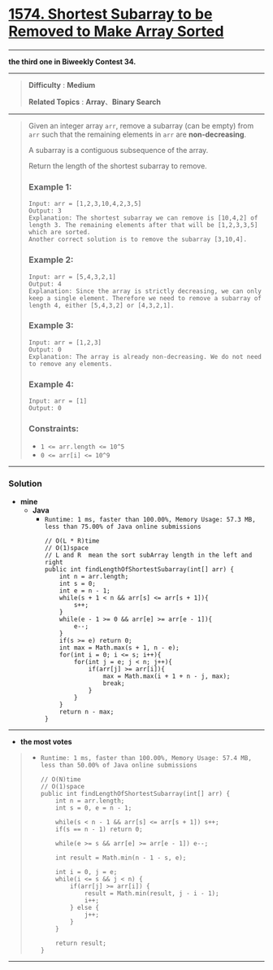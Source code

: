 # [1574. Shortest Subarray to be Removed to Make Array Sorted](https://leetcode.com/problems/shortest-subarray-to-be-removed-to-make-array-sorted/)

---

**the third one in Biweekly Contest 34.**

---

> **Difficulty** : **Medium**
>
> **Related Topics** : **Array**、**Binary Search**

---

> Given an integer array `arr`, remove a subarray (can be empty) from `arr` such that the remaining elements in `arr` are **non-decreasing**.
>
> A subarray is a contiguous subsequence of the array.
>
> Return the length of the shortest subarray to remove.
>
>
>
> ### Example 1:
> ```
> Input: arr = [1,2,3,10,4,2,3,5]
> Output: 3
> Explanation: The shortest subarray we can remove is [10,4,2] of length 3. The remaining elements after that will be [1,2,3,3,5] which are sorted.
> Another correct solution is to remove the subarray [3,10,4].
> ```
>
> ### Example 2:
> ```
> Input: arr = [5,4,3,2,1]
> Output: 4
> Explanation: Since the array is strictly decreasing, we can only keep a single element. Therefore we need to remove a subarray of length 4, either [5,4,3,2] or [4,3,2,1].
> ```
>
> ### Example 3:
> ```
> Input: arr = [1,2,3]
> Output: 0
> Explanation: The array is already non-decreasing. We do not need to remove any elements.
> ```
>
> ### Example 4:
> ```
> Input: arr = [1]
> Output: 0
> ```
>
> ### Constraints:
> * `1 <= arr.length <= 10^5`
> * `0 <= arr[i] <= 10^9`

---


### Solution
* **mine**
  * **Java**
    * `Runtime: 1 ms, faster than 100.00%, Memory Usage: 57.3 MB, less than 75.00% of Java online submissions`
      ```
      // O(L * R)time
      // O(1)space
      // L and R  mean the sort subArray length in the left and right
      public int findLengthOfShortestSubarray(int[] arr) {
          int n = arr.length;
          int s = 0;
          int e = n - 1;
          while(s + 1 < n && arr[s] <= arr[s + 1]){
              s++;
          }
          while(e - 1 >= 0 && arr[e] >= arr[e - 1]){
              e--;
          }
          if(s >= e) return 0;
          int max = Math.max(s + 1, n - e);
          for(int i = 0; i <= s; i++){
              for(int j = e; j < n; j++){
                  if(arr[j] >= arr[i]){
                      max = Math.max(i + 1 + n - j, max);
                      break;
                  }
              }
          }
          return n - max;
      }
      ```

---

* **the most votes**
>  * `Runtime: 1 ms, faster than 100.00%, Memory Usage: 57.4 MB, less than 50.00% of Java online submissions`
>    ```
>    // O(N)time
>    // O(1)space
>    public int findLengthOfShortestSubarray(int[] arr) {
>        int n = arr.length;
>        int s = 0, e = n - 1;
>
>        while(s < n - 1 && arr[s] <= arr[s + 1]) s++;
>        if(s == n - 1) return 0;
>
>        while(e >= s && arr[e] >= arr[e - 1]) e--;
>
>        int result = Math.min(n - 1 - s, e);
>
>        int i = 0, j = e;
>        while(i <= s && j < n) {
>            if(arr[j] >= arr[i]) {
>                result = Math.min(result, j - i - 1);
>                i++;
>            } else {
>                j++;
>            }
>        }
>
>        return result;
>    }
>    ```

---
